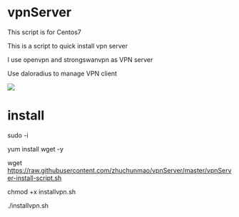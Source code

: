 # vpnServer

This script is for Centos7<br>

This is a script to quick install vpn server<br>

I use openvpn and strongswanvpn as VPN server<br>

Use daloradius to manage VPN client<br>

<img src="http://www.beijinghuayu.com.cn/wp-content/uploads/2018/03/daloradius%E8%B4%A6%E6%88%B7%E9%85%8D%E7%BD%AE.png">

# install

sudo -i

yum install wget -y

wget https://raw.githubusercontent.com/zhuchunmao/vpnServer/master/vpnServer-install-script.sh

chmod +x installvpn.sh

./installvpn.sh



